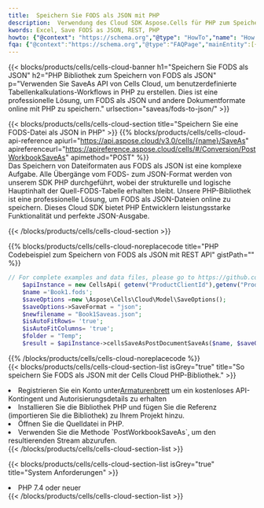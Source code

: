 ```yaml
---
title:  Speichern Sie FODS als JSON mit PHP
description:  Verwendung des Cloud SDK Aspose.Cells für PHP zum Speichern der FODS-Formatdatei als JSON-Formatdatei.
kwords: Excel, Save FODS as JSON, REST, PHP
howto: {"@context": "https://schema.org","@type": "HowTo","name": "How to save FODS as JSON using the Cells Cloud PHP library.","description": "How to save FODS as JSON using the Cells Cloud PHP library.","image": {"@type": "ImageObject"},"url": "/php/saveas/fods-to-json/","step": [{ "@type": "HowToStep","name": "How to save FODS as JSON using the Cells Cloud PHP library. step 1", "image": {"@type": "ImageObject",},"url": "/php/saveas/fods-to-json/","text": "Register an account at <a href='https://dashboard.aspose.cloud/'>Dashboard</a> to get free API quota & authorization details",},{ "@type": "HowToStep","name": "How to save FODS as JSON using the Cells Cloud PHP library. step 1", "image": {"@type": "ImageObject",},"url": "/php/saveas/fods-to-json/","text": "Install PHP library and add the reference (import the library) to your project.",},{ "@type": "HowToStep","name": "How to save FODS as JSON using the Cells Cloud PHP library. step 1", "image": {"@type": "ImageObject",},"url": "/php/saveas/fods-to-json/","text": "Open the source file in PHP.",},{ "@type": "HowToStep","name": "How to save FODS as JSON using the Cells Cloud PHP library. step 1", "image": {"@type": "ImageObject",},"url": "/php/saveas/fods-to-json/","text": "Use the `PostWorkbookSaveAs` method to retrieve the resulting stream.",}, ],"supply": {"@type": "HowToSupply","name": "document"},"tool": [{"@type": "HowToTool","name": "phpstorm, Visual Studio Code, Eclipse"},{"@type": "HowToTool","name": "Aspose Cells"}],"totalTime": "PT6M"}
fqa: {"@context":"https://schema.org","@type":"FAQPage","mainEntity":[{"@type":"Question","name":"Why save file as other formats file in C# using REST API?","acceptedAnswer":{"@type":"Answer","text":"Documents are encoded in many ways, and some files may be incompatible with the software you use. To open and read such files, just save them as appropriate file formats.<br/><ol><li>Install .NET SDK and add the reference (import the library) to your project.</li><li>Open the source file in C# using REST API.</li><li>Call the PostWorkbookSaveAsRequest() method, passing an output filename with required extension.</li><li>Get the result of save as a separate file.</li></ol>"}},{"@type":"Question","name":"What file formats can I save as with your C# library?","acceptedAnswer":{"@type":"Answer","text":"We support a variety of file formats for conversion using .NET library, including XLSX, Excel, xls , PDF, CSV, HTML, Markdown, XML, PNG, JPG, TIFF, Json, TXT and many more."}},{"@type":"Question","name":"What is the maximum allowed file size for conversion using this .NET library?","acceptedAnswer":{"@type":"Answer","text":"There are no file size limits for format conversions using .NET library."}}]}
---
```

{{< blocks/products/cells/cells-cloud-banner h1="Speichern Sie FODS als JSON" h2="PHP Bibliothek zum Speichern von FODS als JSON" p="Verwenden Sie SaveAs API von Cells Cloud, um benutzerdefinierte Tabellenkalkulations-Workflows in PHP zu erstellen. Dies ist eine professionelle Lösung, um FODS als JSON und andere Dokumentformate online mit PHP zu speichern." urlsection="saveas/fods-to-json/" >}}

{{< blocks/products/cells/cells-cloud-section title="Speichern Sie eine FODS-Datei als JSON in PHP" >}}
{{% blocks/products/cells/cells-cloud-api-reference apiurl="https://api.aspose.cloud/v3.0/cells/{name}/SaveAs" apireferenceurl="https://apireference.aspose.cloud/cells/#/Conversion/PostWorkbookSaveAs" apimethod="POST" %}}
<br/>
Das Speichern von Dateiformaten aus FODS als JSON ist eine komplexe Aufgabe. Alle Übergänge vom FODS- zum JSON-Format werden von unserem SDK PHP durchgeführt, wobei der strukturelle und logische Hauptinhalt der Quell-FODS-Tabelle erhalten bleibt. Unsere PHP-Bibliothek ist eine professionelle Lösung, um FODS als JSON-Dateien online zu speichern. Dieses Cloud SDK bietet PHP Entwicklern leistungsstarke Funktionalität und perfekte JSON-Ausgabe.

{{< /blocks/products/cells/cells-cloud-section >}}

{{% blocks/products/cells/cells-cloud-noreplacecode title="PHP Codebeispiel zum Speichern von FODS als JSON mit REST API" gistPath="" %}}
  
```php
// For complete examples and data files, please go to https://github.com/aspose-cells-cloud/aspose-cells-cloud-php/
    $apiInstance = new CellsApi( getenv("ProductClientId"),getenv("ProductClientSecret") );
    $name ='Book1.fods';
    $saveOptions =new \Aspose\Cells\Cloud\Model\SaveOptions();
    $saveOptions->SaveFormat = "json";
    $newfilename = "Book1Saveas.json";
    $isAutoFitRows= 'true';
    $isAutoFitColumns= 'true';
    $folder = "Temp";
    $result = $apiInstance->cellsSaveAsPostDocumentSaveAs($name, $saveOptions, $newfilename,$isAutoFitRows, $isAutoFitColumns, $folder);
```
  
{{% /blocks/products/cells/cells-cloud-noreplacecode %}}
<br/>
{{< blocks/products/cells/cells-cloud-section-list isGrey="true" title="So speichern Sie FODS als JSON mit der Cells Cloud PHP-Bibliothek." >}}
<li> Registrieren Sie ein Konto unter<a href="https://dashboard.aspose.cloud/">Armaturenbrett</a> um ein kostenloses API-Kontingent und Autorisierungsdetails zu erhalten</li>
<li>Installieren Sie die Bibliothek PHP und fügen Sie die Referenz (importieren Sie die Bibliothek) zu Ihrem Projekt hinzu.</li>
<li>Öffnen Sie die Quelldatei in PHP.</li>
<li>Verwenden Sie die Methode `PostWorkbookSaveAs`, um den resultierenden Stream abzurufen.</li>
{{< /blocks/products/cells/cells-cloud-section-list >}}

{{< blocks/products/cells/cells-cloud-section-list isGrey="true" title="System Anforderungen" >}}
<li>PHP 7.4 oder neuer</li>
{{< /blocks/products/cells/cells-cloud-section-list >}}
